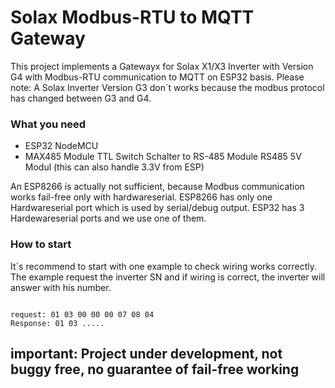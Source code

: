 # Solax Modbus-RTU to MQTT Gateway
This project implements a Gatewayx for Solax X1/X3 Inverter with Version G4 with Modbus-RTU communication to MQTT on ESP32 basis.
Please note: A Solax Inverter Version G3 don´t works because the modbus protocol has changed between G3 and G4. 

### What you need
* ESP32 NodeMCU
* MAX485 Module TTL Switch Schalter to RS-485 Module RS485 5V Modul (this can also handle 3.3V from ESP)

An ESP8266 is actually not sufficient, because Modbus communication works fail-free only with hardwareserial. ESP8266 has only one Hardwareserial port which is used by serial/debug output. ESP32 has 3 Hardewareserial ports and we use one of them. 

### How to start
It´s recommend to start with one example to check wiring works correctly. The example request the inverter SN and if wiring is correct, the inverter will answer with his number.

<code>
request: 01 03 00 00 00 07 08 04
Response: 01 03 .....
</code>

## important: Project under development, not buggy free, no guarantee of fail-free working
